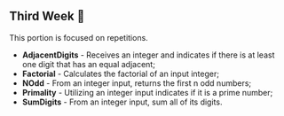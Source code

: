 ## Third Week​ :rocket: ##



This portion is focused on repetitions.



- **AdjacentDigits** - Receives an integer and indicates if there is at least one digit that has an equal adjacent;
- **Factorial** - Calculates the factorial of an input integer; 
- **NOdd** - From an integer input, returns the first n odd numbers;
- **Primality** - Utilizing an integer input indicates if it is a prime number;
- **SumDigits** - From an integer input, sum all of its digits.
